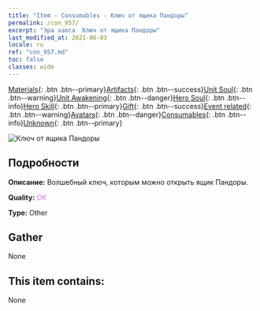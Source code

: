 ```yaml
---
title: "Item - Consumables - Ключ от ящика Пандоры"
permalink: /con_957/
excerpt: "Эра хаоса  Ключ от ящика Пандоры"
last_modified_at: 2021-06-03
locale: ru
ref: "con_957.md"
toc: false
classes: wide
---
```

 [Materials](/ItemsRU/){: .btn .btn--primary}[Artifacts](/ItemsRU/Artifacts/){: .btn .btn--success}[Unit Soul](/ItemsRU/UnitSoul/){: .btn .btn--warning}[Unit Awakening](/ItemsRU/UnitAwakening/){: .btn .btn--danger}[Hero Soul](/ItemsRU/HeroSoul/){: .btn .btn--info}[Hero Skill](/ItemsRU/HeroSkill/){: .btn .btn--primary}[Gift](/ItemsRU/Gift/){: .btn .btn--success}[Event related](/ItemsRU/Events/){: .btn .btn--warning}[Avatars](/ItemsRU/Avatars/){: .btn .btn--danger}[Consumables](/ItemsRU/Consumables/){: .btn .btn--info}[Unknown](/ItemsRU/Unknown/){: .btn .btn--primary}

 ![Ключ от ящика Пандоры](/images/t/i_40052.png)

## Подробности
 **Описание:** Волшебный ключ, которым можно открыть ящик Пандоры.

 **Quality:** <span style="color: #DA70D6">OK</span>

 **Type:** Other

## Gather

  None

## This item contains:

  None

